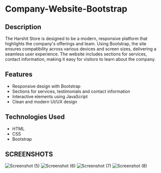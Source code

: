 # Company-Website-Bootstrap
## Description

The Harshit Store is designed to be a modern, responsive platform that highlights the company's offerings and team. Using Bootstrap, the site ensures compatibility across various devices and screen sizes, delivering a seamless user experience. The website includes sections for services,  contact information, making it easy for visitors to learn about the company.

## Features
- Responsive design with Bootstrap
- Sections for services, testimonials and contact information
- Interactive elements using JavaScript
- Clean and modern UI/UX design

## Technologies Used
- HTML
- CSS
- Bootstrap

## SCREENSHOTS
![Screenshot (5)](https://github.com/user-attachments/assets/515699c5-b0ef-4584-b805-b8f00251fcc6)
![Screenshot (6)](https://github.com/user-attachments/assets/e68ca715-9047-4d38-acd3-f19d8154ab7a)
![Screenshot (7)](https://github.com/user-attachments/assets/8c9feb59-a5d4-4cf5-a84e-d858ae5b8453)
![Screenshot (8)](https://github.com/user-attachments/assets/991a52f8-170f-46c8-979c-92a2e3f7261c)
